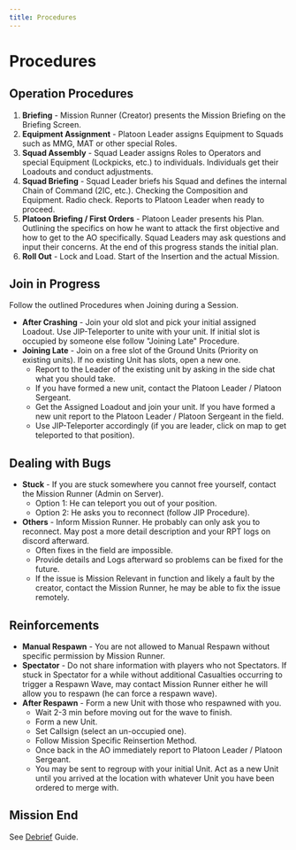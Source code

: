 ```yaml
---
title: Procedures
---
```


# Procedures

## Operation Procedures

1. **Briefing** - Mission Runner (Creator) presents the Mission Briefing on the Briefing Screen.
2. **Equipment Assignment** - Platoon Leader assigns Equipment to Squads such as MMG, MAT or other special Roles.
3. **Squad Assembly** - Squad Leader assigns Roles to Operators and special Equipment (Lockpicks, etc.) to individuals. Individuals get their Loadouts and conduct adjustments.
4. **Squad Briefing** - Squad Leader briefs his Squad and defines the internal Chain of Command (2IC, etc.). Checking the Composition and Equipment. Radio check. Reports to Platoon Leader when ready to proceed.
5. **Platoon Briefing / First Orders** - Platoon Leader presents his Plan. Outlining the specifics on how he want to attack the first objective and how to get to the AO specifically. Squad Leaders may ask questions and input their concerns. At the end of this progress stands the initial plan.
6. **Roll Out** - Lock and Load. Start of the Insertion and the actual Mission.

## Join in Progress

Follow the outlined Procedures when Joining during a Session.

- **After Crashing** - Join your old slot and pick your initial assigned Loadout. Use JIP-Teleporter to unite with your unit. If initial slot is occupied by someone else follow "Joining Late" Procedure.
- **Joining Late** - Join on a free slot of the Ground Units (Priority on existing units). If no existing Unit has slots, open a new one.
  - Report to the Leader of the existing unit by asking in the side chat what you should take.
  - If you have formed a new unit, contact the Platoon Leader / Platoon Sergeant.
  - Get the Assigned Loadout and join your unit. If you have formed a new unit report to the Platoon Leader / Platoon Sergeant in the field.
  - Use JIP-Teleporter accordingly (if you are leader, click on map to get teleported to that position).

## Dealing with Bugs

- **Stuck** - If you are stuck somewhere you cannot free yourself, contact the Mission Runner (Admin on Server).
  - Option 1: He can teleport you out of your position.
  - Option 2: He asks you to reconnect (follow JIP Procedure).
- **Others** - Inform Mission Runner. He probably can only ask you to reconnect. May post a more detail description and your RPT logs on discord afterward.
  - Often fixes in the field are impossible.
  - Provide details and Logs afterward so problems can be fixed for the future.
  - If the issue is Mission Relevant in function and likely a fault by the creator, contact the Mission Runner, he may be able to fix the issue remotely.

## Reinforcements

- **Manual Respawn** - You are not allowed to Manual Respawn without specific permission by Mission Runner.
- **Spectator** - Do not share information with players who not Spectators. If stuck in Spectator for a while without additional Casualties occurring to trigger a Respawn Wave, may contact Mission Runner either he will allow you to respawn (he can force a respawn wave).
- **After Respawn** - Form a new Unit with those who respawned with you.
  - Wait 2-3 min before moving out for the wave to finish.
  - Form a new Unit.
  - Set Callsign (select an un-occupied one).
  - Follow Mission Specific Reinsertion Method.
  - Once back in the AO immediately report to Platoon Leader / Platoon Sergeant.
  - You may be sent to regroup with your initial Unit. Act as a new Unit until you arrived at the location with whatever Unit you have been ordered to merge with.

## Mission End

See [Debrief](/handbook/debrief) Guide.
